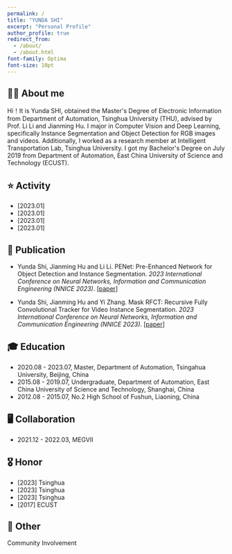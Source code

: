 ```yaml
---
permalink: /
title: "YUNDA SHI"
excerpt: "Personal Profile"
author_profile: true
redirect_from: 
  - /about/
  - /about.html
font-family: Optima
font-size: 10pt
---
```



**👨‍🎓 About me**
------
Hi！It is Yunda SHI, obtained the Master's Degree of Electronic Information from Department of Automation, Tsinghua University (THU), advised by Prof. Li Li and Jianming Hu. I major in Computer Vision and Deep Learning, specifically Instance Segmentation and Object Detection for RGB images and videos. Additionally, I worked as a research member at Intelligent Transportation Lab, Tsinghua University. I got my Bachelor's Degree on July 2019 from Department of Automation, East China University of Science and Technology (ECUST).


**⭐️ Activity**
------
* [2023.01]
* [2023.01]
* [2023.01]
* [2023.01]



**📝 Publication**
------
* Yunda Shi, Jianming Hu and Li Li. PENet: Pre-Enhanced Network for Object Detection and Instance Segmentation. *2023 International Conference on Neural Networks, Information and Communication Engineering (NNICE 2023)*. [[paper](https://ieeexplore.ieee.org/abstract/document/10105781)]

* Yunda Shi, Jianming Hu and Yi Zhang. Mask RFCT: Recursive Fully Convolutional Tracker for Video Instance Segmentation. *2023 International Conference on Neural Networks, Information and Communication Engineering (NNICE 2023)*. [[paper](https://ieeexplore.ieee.org/abstract/document/10105756)]

**🎓 Education**
------
* 2020.08 - 2023.07, Master, Department of Automation, Tsingahua University, Beijing, China
* 2015.08 - 2019.07, Undergraduate, Department of Automation, East China University of Science and Technology, Shanghai, China
* 2012.08 - 2015.07, No.2 High School of Fushun, Liaoning, China

**🖥️ Collaboration**
------
* 2021.12 - 2022.03, MEGVII

**🎖️ Honor**
------
* [2023] Tsinghua
* [2023] Tsinghua
* [2023] Tsinghua
* [2017] ECUST



**🔋 Other**
------
Community Involvement

